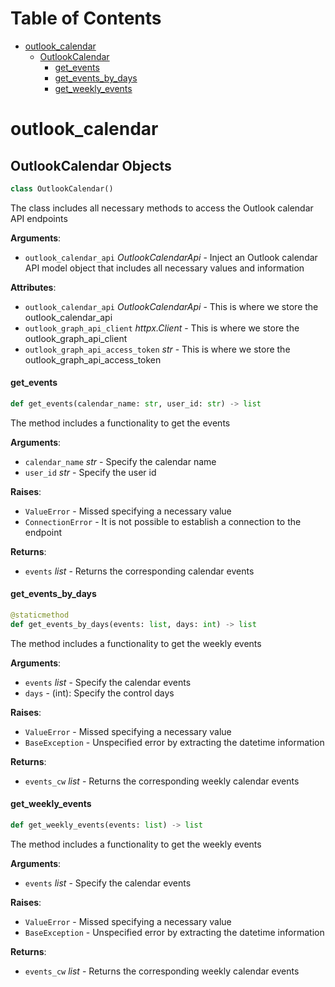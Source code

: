 # Table of Contents

* [outlook\_calendar](#outlook_calendar)
  * [OutlookCalendar](#outlook_calendar.OutlookCalendar)
    * [get\_events](#outlook_calendar.OutlookCalendar.get_events)
    * [get\_events\_by\_days](#outlook_calendar.OutlookCalendar.get_events_by_days)
    * [get\_weekly\_events](#outlook_calendar.OutlookCalendar.get_weekly_events)

<a id="outlook_calendar"></a>

# outlook\_calendar

<a id="outlook_calendar.OutlookCalendar"></a>

## OutlookCalendar Objects

```python
class OutlookCalendar()
```

The class includes all necessary methods to access the Outlook calendar API endpoints

**Arguments**:

- `outlook_calendar_api` _OutlookCalendarApi_ - Inject an Outlook calendar API model object that includes all necessary values and information
  

**Attributes**:

- `outlook_calendar_api` _OutlookCalendarApi_ - This is where we store the outlook_calendar_api
- `outlook_graph_api_client` _httpx.Client_ - This is where we store the outlook_graph_api_client
- `outlook_graph_api_access_token` _str_ - This is where we store the outlook_graph_api_access_token

<a id="outlook_calendar.OutlookCalendar.get_events"></a>

#### get\_events

```python
def get_events(calendar_name: str, user_id: str) -> list
```

The method includes a functionality to get the events

**Arguments**:

- `calendar_name` _str_ - Specify the calendar name
- `user_id` _str_ - Specify the user id
  

**Raises**:

- `ValueError` - Missed specifying a necessary value
- `ConnectionError` - It is not possible to establish a connection to the endpoint
  

**Returns**:

- `events` _list_ - Returns the corresponding calendar events

<a id="outlook_calendar.OutlookCalendar.get_events_by_days"></a>

#### get\_events\_by\_days

```python
@staticmethod
def get_events_by_days(events: list, days: int) -> list
```

The method includes a functionality to get the weekly events

**Arguments**:

- `events` _list_ - Specify the calendar events
- `days` - (int): Specify the control days
  

**Raises**:

- `ValueError` - Missed specifying a necessary value
- `BaseException` - Unspecified error by extracting the datetime information
  

**Returns**:

- `events_cw` _list_ - Returns the corresponding weekly calendar events

<a id="outlook_calendar.OutlookCalendar.get_weekly_events"></a>

#### get\_weekly\_events

```python
def get_weekly_events(events: list) -> list
```

The method includes a functionality to get the weekly events

**Arguments**:

- `events` _list_ - Specify the calendar events
  

**Raises**:

- `ValueError` - Missed specifying a necessary value
- `BaseException` - Unspecified error by extracting the datetime information
  

**Returns**:

- `events_cw` _list_ - Returns the corresponding weekly calendar events

